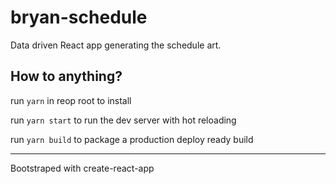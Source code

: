 # bryan-schedule

Data driven React app generating the schedule art.

## How to anything?

run ```yarn``` in reop root to install

run ```yarn start``` to run the dev server with hot reloading

run ```yarn build``` to package a production deploy ready build


***

Bootstraped with create-react-app
